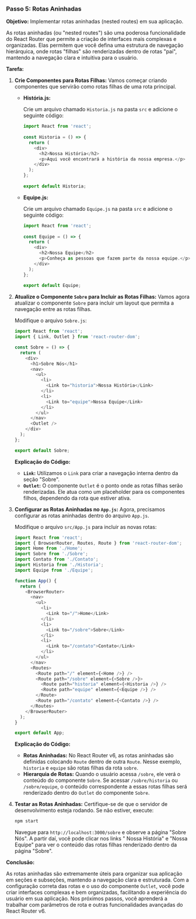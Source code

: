### **Passo 5: Rotas Aninhadas**

**Objetivo:** Implementar rotas aninhadas (nested routes) em sua aplicação.

As rotas aninhadas (ou "nested routes") são uma poderosa funcionalidade do React Router que permite a criação de
interfaces mais complexas e organizadas. Elas permitem que você defina uma estrutura de navegação hierárquica, onde
rotas "filhas" são renderizadas dentro de rotas "pai", mantendo a navegação clara e intuitiva para o usuário.

**Tarefa:**

1. **Crie Componentes para Rotas Filhas:**
   Vamos começar criando componentes que servirão como rotas filhas de uma rota principal.

    - **História.js:**

      Crie um arquivo chamado `Historia.js` na pasta `src` e adicione o seguinte código:

      ```javascript
      import React from 'react';
 
      const Historia = () => {
        return (
          <div>
            <h2>Nossa História</h2>
            <p>Aqui você encontrará a história da nossa empresa.</p>
          </div>
        );
      };
 
      export default Historia;
      ```

    - **Equipe.js:**

      Crie um arquivo chamado `Equipe.js` na pasta `src` e adicione o seguinte código:

      ```javascript
      import React from 'react';
 
      const Equipe = () => {
        return (
          <div>
            <h2>Nossa Equipe</h2>
            <p>Conheça as pessoas que fazem parte da nossa equipe.</p>
          </div>
        );
      };
 
      export default Equipe;
      ```

2. **Atualize o Componente `Sobre` para Incluir as Rotas Filhas:**
   Vamos agora atualizar o componente `Sobre` para incluir um layout que permita a navegação entre as rotas filhas.

   Modifique o arquivo `Sobre.js`:

   ```javascript
   import React from 'react';
   import { Link, Outlet } from 'react-router-dom';

   const Sobre = () => {
     return (
       <div>
         <h1>Sobre Nós</h1>
         <nav>
           <ul>
             <li>
               <Link to="historia">Nossa História</Link>
             </li>
             <li>
               <Link to="equipe">Nossa Equipe</Link>
             </li>
           </ul>
         </nav>
         <Outlet />
       </div>
     );
   };

   export default Sobre;
   ```

   **Explicação do Código:**
    - **`Link`:** Utilizamos o `Link` para criar a navegação interna dentro da seção "Sobre".
    - **`Outlet`:** O componente `Outlet` é o ponto onde as rotas filhas serão renderizadas. Ele atua como um
      placeholder para os componentes filhos, dependendo da rota que estiver ativa.

3. **Configurar as Rotas Aninhadas no `App.js`:**
   Agora, precisamos configurar as rotas aninhadas dentro do arquivo `App.js`.

   Modifique o arquivo `src/App.js` para incluir as novas rotas:

   ```javascript
   import React from 'react';
   import { BrowserRouter, Routes, Route } from 'react-router-dom';
   import Home from './Home';
   import Sobre from './Sobre';
   import Contato from './Contato';
   import Historia from './Historia';
   import Equipe from './Equipe';

   function App() {
     return (
       <BrowserRouter>
         <nav>
           <ul>
             <li>
               <Link to="/">Home</Link>
             </li>
             <li>
               <Link to="/sobre">Sobre</Link>
             </li>
             <li>
               <Link to="/contato">Contato</Link>
             </li>
           </ul>
         </nav>
         <Routes>
           <Route path="/" element={<Home />} />
           <Route path="/sobre" element={<Sobre />}>
             <Route path="historia" element={<Historia />} />
             <Route path="equipe" element={<Equipe />} />
           </Route>
           <Route path="/contato" element={<Contato />} />
         </Routes>
       </BrowserRouter>
     );
   }

   export default App;
   ```

   **Explicação do Código:**
    - **Rotas Aninhadas:** No React Router v6, as rotas aninhadas são definidas colocando `Route` dentro de
      outra `Route`. Nesse exemplo, `historia` e `equipe` são rotas filhas da rota `sobre`.
    - **Hierarquia de Rotas:** Quando o usuário acessa `/sobre`, ele verá o conteúdo do componente `Sobre`. Se
      acessar `/sobre/historia` ou `/sobre/equipe`, o conteúdo correspondente a essas rotas filhas será renderizado
      dentro do `Outlet` do componente `Sobre`.

4. **Testar as Rotas Aninhadas:**
   Certifique-se de que o servidor de desenvolvimento esteja rodando. Se não estiver, execute:

   ```bash
   npm start
   ```

   Navegue para `http://localhost:3000/sobre` e observe a página "Sobre Nós". A partir daí, você pode clicar nos links "
   Nossa História" e "Nossa Equipe" para ver o conteúdo das rotas filhas renderizado dentro da página "Sobre".

**Conclusão:**

As rotas aninhadas são extremamente úteis para organizar sua aplicação em seções e subseções, mantendo a navegação clara
e estruturada. Com a configuração correta das rotas e o uso do componente `Outlet`, você pode criar interfaces complexas
e bem organizadas, facilitando a experiência do usuário em sua aplicação. Nos próximos passos, você aprenderá a
trabalhar com parâmetros de rota e outras funcionalidades avançadas do React Router v6.
